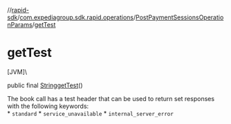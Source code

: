 //[rapid-sdk](../../../index.md)/[com.expediagroup.sdk.rapid.operations](../index.md)/[PostPaymentSessionsOperationParams](index.md)/[getTest](get-test.md)

# getTest

[JVM]\

public final [String](https://docs.oracle.com/javase/8/docs/api/java/lang/String.html)[getTest](get-test.md)()

The book call has a test header that can be used to return set responses with the following keywords:<br> * `standard` * `service_unavailable` * `internal_server_error`

